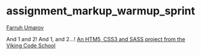 assignment_markup_warmup_sprint
===============================
<a href="https://github.com/ufarruh">Farruh Umarov</a>

And 1 and 2!  And 1, and 2...!
[An HTM5, CSS3 and SASS project from the Viking Code School](http://www.vikingcodeschool.com)
